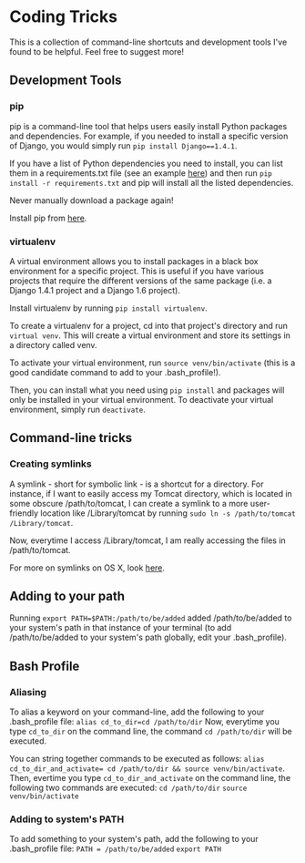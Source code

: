 # Coding Tricks
This is a collection of command-line shortcuts and development tools I've found to be helpful. Feel free to suggest more!

## Development Tools
### pip
pip is a command-line tool that helps users easily install Python packages and dependencies. For example, if you needed to install a specific version of Django, you would simply run `pip install Django==1.4.1`.

If you have a list of Python dependencies you need to install, you can list them in a requirements.txt file (see an example [here](requirements.txt)) and then run `pip install -r requirements.txt` and pip will install all the listed dependencies.

Never manually download a package again!

Install pip from [here](http://www.pip-installer.org/en/latest/installing.html).

### virtualenv
A virtual environment allows you to install packages in a black box environment for a specific project. This is useful if you have various projects that require the different versions of the same package (i.e. a Django 1.4.1 project and a Django 1.6 project).

Install virtualenv by running `pip install virtualenv`.

To create a virtualenv for a project, cd into that project's directory and run `virtual venv`. This will create a virtual environment and store its settings in a directory called venv.

To activate your virtual environment, run `source venv/bin/activate` (this is a good candidate command to add to your .bash_profile!).

Then, you can install what you need using `pip install` and packages will only be installed in your virtual environment. To deactivate your virtual environment, simply run `deactivate`.

## Command-line tricks
### Creating symlinks
A symlink - short for symbolic link - is a shortcut for a directory. For instance, if I want to easily access my Tomcat directory, which is located in some obscure /path/to/tomcat, I can create a symlink to a more user-friendly location like /Library/tomcat by running `sudo ln -s /path/to/tomcat /Library/tomcat`.

Now, everytime I access /Library/tomcat, I am really accessing the files in /path/to/tomcat.

For more on symlinks on OS X, look [here](http://www.cyberciti.biz/faq/symbolic-symlink-mac-osx-remove-command/).

## Adding to your path
Running `export PATH=$PATH:/path/to/be/added` added /path/to/be/added to your system's path in that instance of your terminal (to add /path/to/be/added to your system's path globally, edit your .bash_profile).

## Bash Profile
### Aliasing
To alias a keyword on your command-line, add the following to your .bash_profile file:
`alias cd_to_dir=cd /path/to/dir`
Now, everytime you type `cd_to_dir` on the command line, the command `cd /path/to/dir` will be executed.

You can string together commands to be executed as follows:
`alias cd_to_dir_and_activate= cd /path/to/dir && source venv/bin/activate`.
Then, evertime you type `cd_to_dir_and_activate` on the command line, the following two commands are executed:
`cd /path/to/dir`
`source venv/bin/activate`

### Adding to system's PATH
To add something to your system's path, add the following to your .bash_profile file:
`PATH = /path/to/be/added`
`export PATH`


